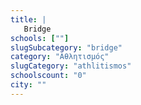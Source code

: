```yaml
---
title: |
   Bridge
schools: [""]
slugSubcategory: "bridge"
category: "Αθλητισμός"
slugCategory: "athlitismos"
schoolscount: "0"
city: ""
---
```


